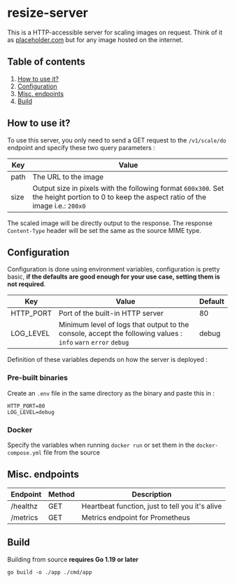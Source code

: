 # resize-server
This is a HTTP-accessible server for scaling images on request. Think of it as [placeholder.com](https://placeholder.com) but for any image hosted on the internet.

## Table of contents

1. [How to use it?](#how-to-use-it)
2. [Configuration](#configuration)
3. [Misc. endpoints](#misc-endpoints)
4. [Build](#build)

## How to use it?
To use this server, you only need to send a GET request to the `/v1/scale/do` endpoint and specify these two query parameters :

| Key  | Value                                                                                                                                      |
|------|--------------------------------------------------------------------------------------------------------------------------------------------|
| path | The URL to the image                                                                                                                       |
| size | Output size in pixels with the following format `600x300`. Set the height portion to 0 to keep the aspect ratio of the image i.e.: `200x0` |                                                                        
The scaled image will be directly output to the response. The response `Content-Type` header will be set the same as the source MIME type.

## Configuration
Configuration is done using environment variables, configuration is pretty basic, **if the defaults are good enough for your use case, setting them is not required**.

| Key       | Value                                                                                                          | Default |
|-----------|----------------------------------------------------------------------------------------------------------------|---------|
| HTTP_PORT | Port of the built-in HTTP server                                                                               | 80      |
| LOG_LEVEL | Minimum level of logs that output to the console, accept the following values : `info` `warn` `error` `debug`  | debug   |

Definition of these variables depends on how the server is deployed :

### Pre-built binaries
Create an `.env` file in the same directory as the binary and paste this in :
```dotenv
HTTP_PORT=80
LOG_LEVEL=debug
```

### Docker
Specify the variables when running `docker run` or set them in the `docker-compose.yml` file from the source

## Misc. endpoints

| Endpoint | Method | Description                                     |
|----------|--------|-------------------------------------------------|
| /healthz | GET    | Heartbeat function, just to tell you it's alive |
| /metrics | GET    | Metrics endpoint for Prometheus                 |

## Build
Building from source **requires Go 1.19 or later**

```commandline
go build -o ./app ./cmd/app
```
